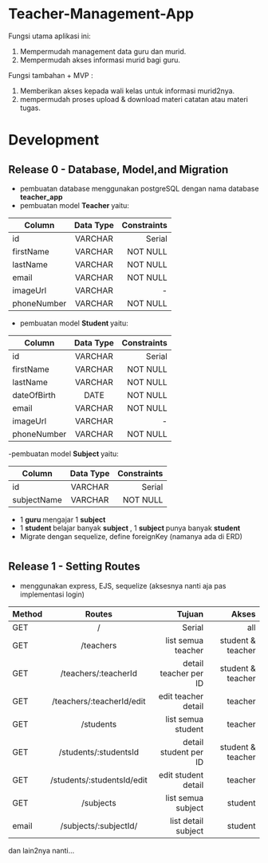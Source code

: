 # Teacher-Management-App
Fungsi utama aplikasi ini: <br>
1. Mempermudah management data guru dan murid.
2. Mempermudah akses informasi murid bagi guru.

Fungsi tambahan + MVP : <br>
1. Memberikan akses kepada wali kelas untuk informasi murid2nya.
2. mempermudah proses upload & download materi catatan atau materi tugas.


# Development

## Release 0 - Database, Model,and Migration
- pembuatan database menggunakan postgreSQL dengan nama database <b>teacher_app</b>
- pembuatan model <b> Teacher </b> yaitu:

| Column        | Data Type     | Constraints   |
| ------------- |:-------------:| -----:        |
|id             | VARCHAR       | Serial        |
|firstName      | VARCHAR       | NOT NULL      |
|lastName       | VARCHAR       | NOT NULL      |
|email          | VARCHAR       | NOT NULL      |
|imageUrl       | VARCHAR       | -             |
|phoneNumber    | VARCHAR       | NOT NULL      |

- pembuatan model <b> Student </b> yaitu:

| Column        | Data Type     | Constraints   |
| ------------- |:-------------:| -----:        |
|id             | VARCHAR       | Serial        |
|firstName      | VARCHAR       | NOT NULL      |
|lastName       | VARCHAR       | NOT NULL      |
|dateOfBirth    | DATE          | NOT NULL      |
|email          | VARCHAR       | NOT NULL      |
|imageUrl       | VARCHAR       | -             |
|phoneNumber    | VARCHAR       | NOT NULL      |

-pembuatan model <b> Subject </b> yaitu:

| Column        | Data Type     | Constraints   |
| ------------- |:-------------:| -----:        |
|id             | VARCHAR       | Serial        |
|subjectName    | VARCHAR       | NOT NULL      |

- 1 <b> guru </b> mengajar 1 <b> subject </b>
- 1 <b> student  </b> belajar banyak <b> subject </b>, 1 <b> subject </b> punya banyak <b> student </b>
- Migrate dengan sequelize, define foreignKey (namanya ada di ERD)


#

## Release 1 - Setting Routes
- menggunakan express, EJS, sequelize (aksesnya nanti aja pas implementasi login)

| Method        | Routes        | Tujuan                                     | Akses |
| ------------- |:-------------:| -----:                                     |-------:
|GET            | /             | Serial                                     | all
|GET            | /teachers      | list semua teacher                        | student & teacher
|GET            | /teachers/:teacherId          | detail teacher per ID           | student & teacher
|GET            | /teachers/:teacherId/edit     | edit teacher detail           | teacher
|GET            | /students      | list semua student                        |  teacher
|GET            | /students/:studentsId          | detail student per ID           | student & teacher
|GET            | /students/:studentsId/edit     | edit student detail           | teacher
|GET            | /subjects      | list semua subject                        | student
|email          | /subjects/:subjectId/ | list detail subject | student

dan lain2nya nanti... 


